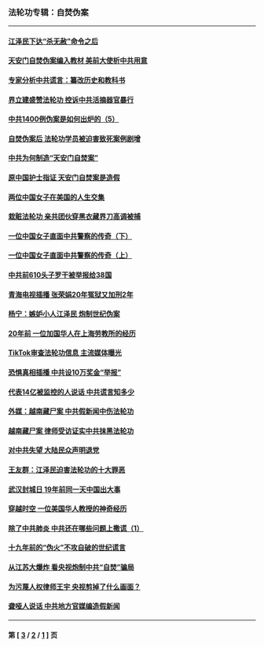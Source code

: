 ### 法轮功专辑：自焚伪案
---
#### [江泽民下达“杀无赦”命令之后](../../pages/nf5562/n13878084.md?02030430) 
#### [天安门自焚伪案编入教材 美前大使析中共用意](../../pages/nf5562/n13791932.md?02030430) 
#### [专家分析中共谎言：纂改历史和教科书](../../pages/nf5562/n13781542.md?02030430) 
#### [界立建盛赞法轮功 控诉中共活摘器官暴行](../../pages/nf5562/n13781971.md?02030430) 
#### [中共1400例伪案是如何出炉的（5）](../../pages/nf5562/n13226831.md?02030430) 
#### [自焚伪案后 法轮功学员被迫害致死案例剧增](../../pages/nf5562/n13190600.md?02030430) 
#### [中共为何制造“天安门自焚案”](../../pages/nf5562/n13183270.md?02030430) 
#### [原中国护士指证 天安门自焚案是造假](../../pages/nf5562/n13172289.md?02030430) 
#### [两位中国女子在美国的人生交集](../../pages/nf5562/n13156138.md?02030430) 
#### [栽赃法轮功 亲共团伙穿黑衣藏界刀高调被捕](../../pages/nf5562/n13073780.md?02030430) 
#### [一位中国女子直面中共警察的传奇（下）](../../pages/nf5562/n12989706.md?02030430) 
#### [一位中国女子直面中共警察的传奇（上）](../../pages/nf5562/n12985072.md?02030430) 
#### [中共前610头子罗干被举报给38国](../../pages/nf5562/n12975419.md?02030430) 
#### [青海电视插播 张荣娟20年冤狱又加刑2年](../../pages/nf5562/n12738166.md?02030430) 
#### [杨宁：嫉妒小人江泽民 炮制世纪伪案](../../pages/nf5562/n12724108.md?02030430) 
#### [20年前 一位加国华人在上海劳教所的经历](../../pages/nf5562/n12707932.md?02030430) 
#### [TikTok审查法轮功信息 主流媒体曝光](../../pages/nf5562/n12362336.md?02030430) 
#### [恐惧真相插播 中共设10万奖金“举报”](../../pages/nf5562/n12306396.md?02030430) 
#### [代表14亿被监控的人说话 中共谎言知多少](../../pages/nf5562/n12297484.md?02030430) 
#### [外媒：越南藏尸案 中共假新闻中伤法轮功](../../pages/nf5562/n12264411.md?02030430) 
#### [越南藏尸案 律师受访证实中共抹黑法轮功](../../pages/nf5562/n12261878.md?02030430) 
#### [对中共失望 大陆民众声明退党](../../pages/nf5562/n12187315.md?02030430) 
#### [王友群：江泽民迫害法轮功的十大罪恶](../../pages/nf5562/n12169074.md?02030430) 
#### [武汉封城日 19年前同一天中国出大事](../../pages/nf5562/n12150901.md?02030430) 
#### [穿越时空  一位美国华人教授的神奇经历](../../pages/nf5562/n12097460.md?02030430) 
#### [除了中共肺炎 中共还在哪些问题上撒谎（1）](../../pages/nf5562/n11955770.md?02030430) 
#### [十九年前的“伪火”不攻自破的世纪谎言](../../pages/nf5562/n11813238.md?02030430) 
#### [从江苏大爆炸 看央视炮制中共“自焚”骗局](../../pages/nf5562/n11140275.md?02030430) 
#### [为污蔑人权律师王宇 央视剪掉了什么画面？](../../pages/nf5562/n11130142.md?02030430) 
#### [聋哑人说话 中共地方官媒编造假新闻](../../pages/nf5562/n11006067.md?02030430) 

---
#### 第 [ [3](./3.md?02030430) / [2](./2.md?02030430) / [1](./1.md?02030430) ] 页
